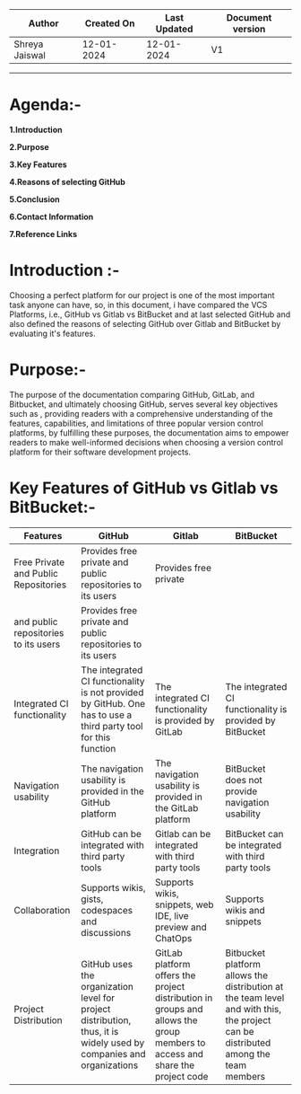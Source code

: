 | Author | Created On | Last Updated | Document version |
| ------ | ---------- | ------------ | ---------------- |
| Shreya Jaiswal | 12-01-2024 | 12-01-2024 | V1 |
-------------------------------------------------------------------------------------------
# Agenda:-

**1.Introduction**

**2.Purpose**

**3.Key Features**

**4.Reasons of selecting GitHub**

**5.Conclusion**

**6.Contact Information**

**7.Reference Links**

# Introduction :-

Choosing a perfect platform for our project is one of the most important task anyone can have, so, in this document, i have compared the VCS Platforms, i.e., GitHub vs Gitlab vs BitBucket and at last selected GitHub and also defined the reasons of  selecting GitHub over Gitlab and BitBucket by evaluating it's features.

# Purpose:-

The purpose of the documentation comparing GitHub, GitLab, and Bitbucket, and ultimately choosing GitHub, serves several key objectives such as , providing readers with a comprehensive understanding of the features, capabilities, and limitations of three popular version control platforms, by fulfilling these purposes, the documentation aims to empower readers to make well-informed decisions when choosing a version control platform for their software development projects.

# Key Features of GitHub vs Gitlab vs BitBucket:-

| Features | GitHub | Gitlab | BitBucket |
| -------- | ------ | ------ | --------- |
| Free Private and Public  Repositories | Provides free private and public repositories to its users | Provides free private 
 and public repositories to its users | Provides free private and public repositories to its users |
| Integrated CI functionality | The integrated CI functionality is not provided by GitHub. One has to use a third party tool for this function | The integrated CI functionality is provided by GitLab | The integrated CI functionality is provided by BitBucket |
| Navigation usability | The navigation usability is provided in the GitHub platform | The navigation usability is provided in the GitLab platform | BitBucket does not provide navigation usability |
| Integration	| GitHub can be integrated with third party tools | Gitlab can be integrated with third party tools |BitBucket can be integrated with third party tools |
| Collaboration | Supports wikis, gists, codespaces and discussions | Supports wikis, snippets, web IDE, live preview and ChatOps | Supports wikis and snippets |
| Project Distribution | GitHub uses the organization level for project distribution, thus, it is widely used by companies and organizations | GitLab platform offers the project distribution in groups and allows the group members to access and share the project code | Bitbucket platform allows the distribution at the team level and with this, the project can be distributed among the team members|


  




